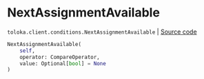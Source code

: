 # NextAssignmentAvailable
`toloka.client.conditions.NextAssignmentAvailable` | [Source code](https://github.com/Toloka/toloka-kit/blob/v1.0.1/src/client/conditions.py#L209)

```python
NextAssignmentAvailable(
    self,
    operator: CompareOperator,
    value: Optional[bool] = None
)
```

